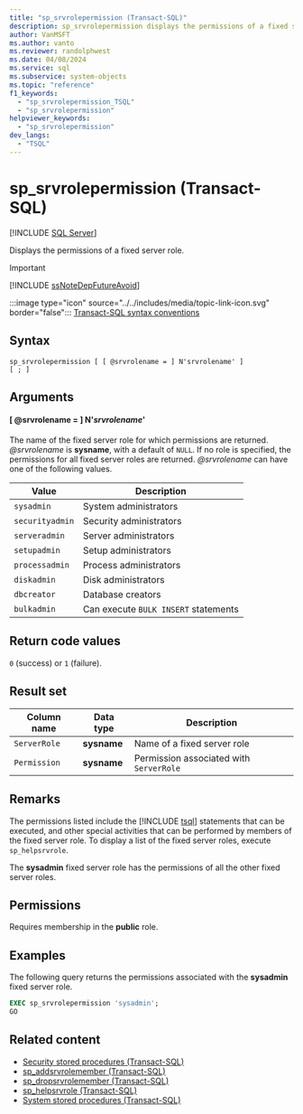 ```yaml
---
title: "sp_srvrolepermission (Transact-SQL)"
description: sp_srvrolepermission displays the permissions of a fixed server role.
author: VanMSFT
ms.author: vanto
ms.reviewer: randolphwest
ms.date: 04/08/2024
ms.service: sql
ms.subservice: system-objects
ms.topic: "reference"
f1_keywords:
  - "sp_srvrolepermission_TSQL"
  - "sp_srvrolepermission"
helpviewer_keywords:
  - "sp_srvrolepermission"
dev_langs:
  - "TSQL"
---
```

# sp_srvrolepermission (Transact-SQL)

[!INCLUDE [SQL Server](../../includes/applies-to-version/sqlserver.md)]

Displays the permissions of a fixed server role.

> [!IMPORTANT]  
> [!INCLUDE [ssNoteDepFutureAvoid](../../includes/ssnotedepfutureavoid-md.md)]

:::image type="icon" source="../../includes/media/topic-link-icon.svg" border="false"::: [Transact-SQL syntax conventions](../../t-sql/language-elements/transact-sql-syntax-conventions-transact-sql.md)

## Syntax

```syntaxsql
sp_srvrolepermission [ [ @srvrolename = ] N'srvrolename' ]
[ ; ]
```

## Arguments

#### [ @srvrolename = ] N'*srvrolename*'

The name of the fixed server role for which permissions are returned. *@srvrolename* is **sysname**, with a default of `NULL`. If no role is specified, the permissions for all fixed server roles are returned. *@srvrolename* can have one of the following values.

| Value | Description |
| --- | --- |
| `sysadmin` | System administrators |
| `securityadmin` | Security administrators |
| `serveradmin` | Server administrators |
| `setupadmin` | Setup administrators |
| `processadmin` | Process administrators |
| `diskadmin` | Disk administrators |
| `dbcreator` | Database creators |
| `bulkadmin` | Can execute `BULK INSERT` statements |

## Return code values

`0` (success) or `1` (failure).

## Result set

| Column name | Data type | Description |
| --- | --- | --- |
| `ServerRole` | **sysname** | Name of a fixed server role |
| `Permission` | **sysname** | Permission associated with `ServerRole` |

## Remarks

The permissions listed include the [!INCLUDE [tsql](../../includes/tsql-md.md)] statements that can be executed, and other special activities that can be performed by members of the fixed server role. To display a list of the fixed server roles, execute `sp_helpsrvrole`.

The **sysadmin** fixed server role has the permissions of all the other fixed server roles.

## Permissions

Requires membership in the **public** role.

## Examples

The following query returns the permissions associated with the **sysadmin** fixed server role.

```sql
EXEC sp_srvrolepermission 'sysadmin';
GO
```

## Related content

- [Security stored procedures (Transact-SQL)](security-stored-procedures-transact-sql.md)
- [sp_addsrvrolemember (Transact-SQL)](sp-addsrvrolemember-transact-sql.md)
- [sp_dropsrvrolemember (Transact-SQL)](sp-dropsrvrolemember-transact-sql.md)
- [sp_helpsrvrole (Transact-SQL)](sp-helpsrvrole-transact-sql.md)
- [System stored procedures (Transact-SQL)](system-stored-procedures-transact-sql.md)
